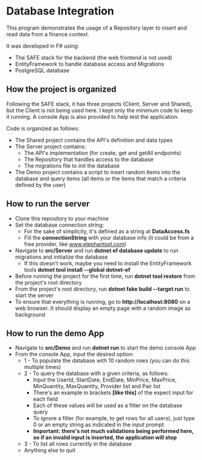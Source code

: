 # Database Integration
This program demonstrates the usage of a Repository layer to insert and read data from a finance context.

It was developed in F# using:
- The SAFE stack for the backend (the web frontend is not used) 
- EntityFramework to handle database access and Migrations
- PostgreSQL database

## How the project is organized

Following the SAFE stack, it has three projects (Client, Server and Shared), but the Client is not being used here. I kept only the minimum code to keep it running. A console App is also provided to help test the application. 

Code is organized as follows:
- The Shared project contains the API's definition and  data types
- The Server project contains:
	- The API's implementation (for create, get and getAll endpoints)
	- The Repository that handles access to the database
	- The migrations file to init the database
- The Demo project contains a script to insert random items into the database and query items (all items or the items that match a criteria defined by the user)

## How to run the server

- Clone this repository to your machine
- Set the database connection string:
	- For the sake of simplicity, it's defined as a string at **DataAccess.fs**
	- Fill the **connectionString** with your database info (it could be from a free provider, like www.elephantsql.com)
- Navigate to **src/Server** and run **dotnet ef database update** to run migrations and initialize the database
	- If this doesn't work, maybe you need to install the EntityFramework tools **dotnet tool install --global dotnet-ef**
- Before running the project for the first time, run **dotnet tool restore** from the project's root directory
- From the project's root directory, run **dotnet fake build --target run** to start the server
- To ensure that everything is running, go to **http://localhost:8080** on a web browser. It should display an empty page with a random image as background

## How to run the demo App
- Navigate to **src/Demo** and run **dotnet run** to start the demo console App
- From the console App, input the desired option:
	- 1 - To populate the database with 10 random rows (you can do this multiple times)
	- 2 - To query the database with a given criteria, as follows:
		- Input the UserId, StartDate, EndDate, MinPrice, MaxPrice, MinQuantity, MaxQuantity, Provider list and Pair list
		- There's an example in brackets **[like this]** of the expect input for each field
		- Each of these values will be used as a filter on the database query
		- To ignore a filter (for example, to get rows for all users), just type 0 or an empty string as indicated in the input prompt
		- **Important: there's not much validations being performed here, so if an invalid input is inserted, the application will stop**
	- 3 - To list all rows currently in the database
	- Anything else to quit
